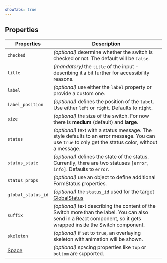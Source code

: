 ```yaml
---
showTabs: true
---
```


## Properties

| Properties                                  | Description                                                                                                                                                         |
| ------------------------------------------- | ------------------------------------------------------------------------------------------------------------------------------------------------------------------- |
| `checked`                                   | _(optional)_ determine whether the switch is checked or not. The default will be `false`.                                                                               |
| `title`                                     | _(mandatory)_ the `title` of the input - describing it a bit further for accessibility reasons.                                                                     |
| `label`                                     | _(optional)_ use either the `label` property or provide a custom one.                                                                                                 |
| `label_position`                            | _(optional)_ defines the position of the `label`. Use either `left` or `right`. Defaults to `right`.                                                                |
| `size`                                      | _(optional)_ the size of the switch. For now there is **medium** (default) and **large**.                                                                           |
| `status`                                    | _(optional)_ text with a status message. The style defaults to an error message. You can use `true` to only get the status color, without a message.                |
| `status_state`                              | _(optional)_ defines the state of the status. Currently, there are two statuses `[error, info]`. Defaults to `error`.                                                |
| `status_props`                              | _(optional)_ use an object to define additional FormStatus properties.                                                                                              |
| `global_status_id`                          | _(optional)_ the `status_id` used for the target [GlobalStatus](/uilib/components/global-status).                                                                   |
| `suffix`                                    | _(optional)_ text describing the content of the Switch more than the label. You can also send in a React component, so it gets wrapped inside the Switch component. |
| `skeleton`                                  | _(optional)_ if set to `true`, an overlaying skeleton with animation will be shown.                                                                                 |
| [Space](/uilib/components/space/properties) | _(optional)_ spacing properties like `top` or `bottom` are supported.                                                                                               |
